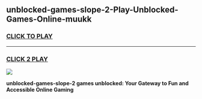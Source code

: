 
## unblocked-games-slope-2-Play-Unblocked-Games-Online-muukk
<h3>
<a href="https://premium76.site?title=unblocked-games-slope-2&ref=25A">CLICK TO PLAY</a></h3>
<hr>

<h3>
<a href="https://premium76.site?title=unblocked-games-slope-2&ref=25A">CLICK 2 PLAY</a>
  
</h3>

<a href="https://premium76.site?title=unblocked-games-slope-2&ref=25A"><img src="https://clearcache.store/games.png"></a>


**unblocked-games-slope-2 games unblocked: Your Gateway to Fun and Accessible Online Gaming**
